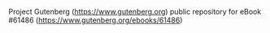 Project Gutenberg (https://www.gutenberg.org) public repository for
eBook #61486 (https://www.gutenberg.org/ebooks/61486)
